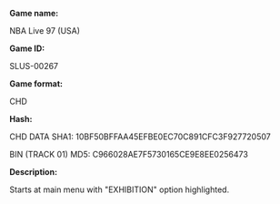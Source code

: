 **Game name:**

NBA Live 97 (USA)

**Game ID:**

SLUS-00267

**Game format:**

CHD

**Hash:**

CHD DATA SHA1: 10BF50BFFAA45EFBE0EC70C891CFC3F927720507

BIN (TRACK 01) MD5: C966028AE7F5730165CE9E8EE0256473

**Description:**

Starts at main menu with "EXHIBITION" option highlighted.